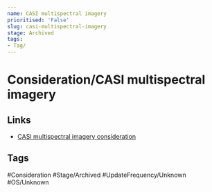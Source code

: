 ```yaml
---
name: CASI multispectral imagery
prioritised: 'False'
slug: casi-multispectral-imagery
stage: Archived
tags:
- Tag/
---
```


# Consideration/CASI multispectral imagery



## Links

* [CASI multispectral imagery consideration](https://design.planning.data.gov.uk/planning-consideration/casi-multispectral-imagery)

## Tags

#Consideration #Stage/Archived #UpdateFrequency/Unknown #OS/Unknown